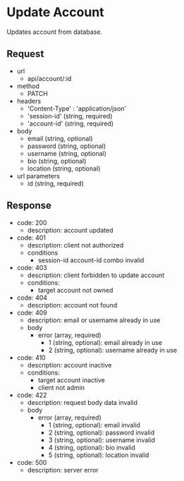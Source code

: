 # Update Account
Updates account from database.

## Request
- url
  - api/account/:id
- method
  - PATCH
- headers
  - 'Content-Type' : 'application/json'
  - 'session-id' (string, required)
  - 'account-id' (string, required)
- body
  - email (string, optional)
  - password (string, optional)
  - username (string, optional)
  - bio (string, optional)
  - location (string, optional)
- url parameters
  - id (string, required)

## Response
- code: 200
  - description: account updated
- code: 401
  - description: client not authorized
  - conditions
    - session-id account-id combo invalid
- code: 403
  - description: client forbidden to update account
  - conditions:
    - target account not owned
- code: 404
  - description: account not found
- code: 409
  - description: email or username already in use
  - body
    - error (array, required)
      - 1 (string, optional): email already in use
      - 2 (string, optional): username already in use
- code: 410
  - description: account inactive
  - conditions:
    - target account inactive
    - client not admin
- code: 422
  - description: request body data invalid
  - body
    - error (array, required)
      - 1 (string, optional): email invalid
      - 2 (string, optional): password invalid
      - 3 (string, optional): username invalid
      - 4 (string, optional): bio invalid
      - 5 (string, optional): location invalid
- code: 500
  - description: server error
